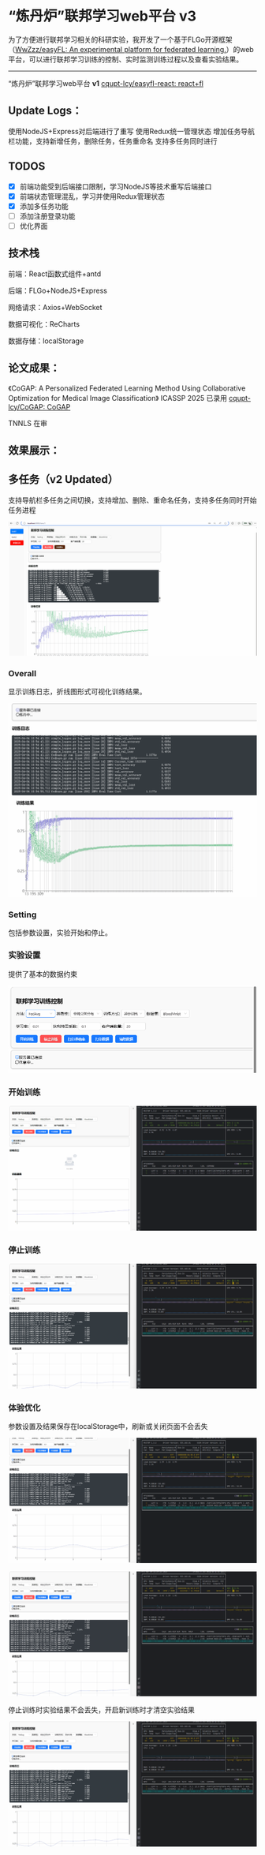 # “炼丹炉”联邦学习web平台 v3

为了⽅便进⾏联邦学习相关的科研实验，我开发了⼀个基于FLGo开源框架（[WwZzz/easyFL: An experimental platform for federated learning.](https://github.com/WwZzz/easyFL)）的web平台，可以进⾏联邦学习训练的控制、实时监测训练过程以及查看实验结果。

***
“炼丹炉”联邦学习web平台 **v1** [cqupt-lcy/easyfl-react: react+fl](https://github.com/cqupt-lcy/easyfl-react)

## **Update Logs：**

使用NodeJS+Express对后端进行了重写
使用Redux统一管理状态
增加任务导航栏功能，支持新增任务，删除任务，任务重命名
支持多任务同时进行

## TODOS

- [x] 前端功能受到后端接口限制，学习NodeJS等技术重写后端接口
- [x] 前端状态管理混乱，学习并使用Redux管理状态
- [x] 添加多任务功能
- [ ] 添加注册登录功能
- [ ] 优化界面

## 技术栈

前端：React函数式组件+antd

后端：FLGo+NodeJS+Express

网络请求：Axios+WebSocket

数据可视化：ReCharts

数据存储：localStorage



## 论文成果：

《CoGAP: A Personalized Federated Learning Method Using Collaborative Optimization for Medical Image Classification》  ICASSP 2025 已录用  [cqupt-lcy/CoGAP: CoGAP](https://github.com/cqupt-lcy/CoGAP)

TNNLS 在审



## 效果展示：

## 多任务（v2 Updated）

支持导航栏多任务之间切换，支持增加、删除、重命名任务，支持多任务同时开始任务进程

![mutiltask](README.assets/mutiltask.gif)

### Overall

显示训练日志，折线图形式可视化训练结果。

![动画](README.assets/动画.gif)

### Setting

包括参数设置，实验开始和停止。

### 实验设置

提供了基本的数据约束

![settings](README.assets/settings.gif)

### 开始训练

![start](README.assets/start.gif)

### 停止训练

![stop](README.assets/stop.gif)



### 体验优化

参数设置及结果保存在localStorage中，刷新或关闭页面不会丢失

![save](README.assets/save.gif)



![trainning](README.assets/trainning.gif)

停止训练时实验结果不会丢失，开启新训练时才清空实验结果

![notrainning](README.assets/notrainning.gif)



